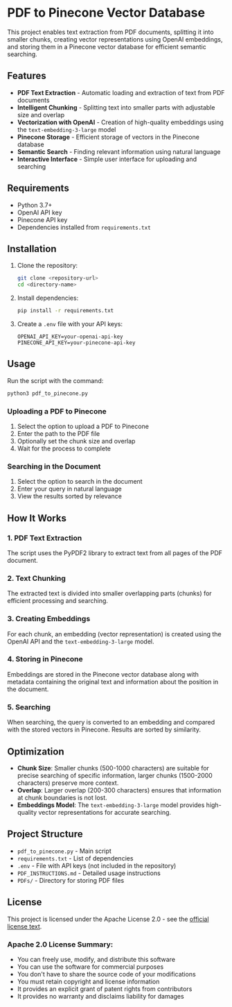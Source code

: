 # PDF to Pinecone Vector Database

This project enables text extraction from PDF documents, splitting it into smaller chunks, creating vector representations using OpenAI embeddings, and storing them in a Pinecone vector database for efficient semantic searching.

## Features

- **PDF Text Extraction** - Automatic loading and extraction of text from PDF documents
- **Intelligent Chunking** - Splitting text into smaller parts with adjustable size and overlap
- **Vectorization with OpenAI** - Creation of high-quality embeddings using the `text-embedding-3-large` model
- **Pinecone Storage** - Efficient storage of vectors in the Pinecone database
- **Semantic Search** - Finding relevant information using natural language
- **Interactive Interface** - Simple user interface for uploading and searching

## Requirements

- Python 3.7+
- OpenAI API key
- Pinecone API key
- Dependencies installed from `requirements.txt`

## Installation

1. Clone the repository:
   ```bash
   git clone <repository-url>
   cd <directory-name>
   ```

2. Install dependencies:
   ```bash
   pip install -r requirements.txt
   ```

3. Create a `.env` file with your API keys:
   ```
   OPENAI_API_KEY=your-openai-api-key
   PINECONE_API_KEY=your-pinecone-api-key
   ```

## Usage

Run the script with the command:
```bash
python3 pdf_to_pinecone.py
```

### Uploading a PDF to Pinecone

1. Select the option to upload a PDF to Pinecone
2. Enter the path to the PDF file
3. Optionally set the chunk size and overlap
4. Wait for the process to complete

### Searching in the Document

1. Select the option to search in the document
2. Enter your query in natural language
3. View the results sorted by relevance

## How It Works

### 1. PDF Text Extraction
The script uses the PyPDF2 library to extract text from all pages of the PDF document.

### 2. Text Chunking
The extracted text is divided into smaller overlapping parts (chunks) for efficient processing and searching.

### 3. Creating Embeddings
For each chunk, an embedding (vector representation) is created using the OpenAI API and the `text-embedding-3-large` model.

### 4. Storing in Pinecone
Embeddings are stored in the Pinecone vector database along with metadata containing the original text and information about the position in the document.

### 5. Searching
When searching, the query is converted to an embedding and compared with the stored vectors in Pinecone. Results are sorted by similarity.

## Optimization

- **Chunk Size**: Smaller chunks (500-1000 characters) are suitable for precise searching of specific information, larger chunks (1500-2000 characters) preserve more context.
- **Overlap**: Larger overlap (200-300 characters) ensures that information at chunk boundaries is not lost.
- **Embeddings Model**: The `text-embedding-3-large` model provides high-quality vector representations for accurate searching.

## Project Structure

- `pdf_to_pinecone.py` - Main script
- `requirements.txt` - List of dependencies
- `.env` - File with API keys (not included in the repository)
- `PDF_INSTRUCTIONS.md` - Detailed usage instructions
- `PDFs/` - Directory for storing PDF files

## License

This project is licensed under the Apache License 2.0 - see the [official license text](https://www.apache.org/licenses/LICENSE-2.0).

### Apache 2.0 License Summary:
- You can freely use, modify, and distribute this software
- You can use the software for commercial purposes
- You don't have to share the source code of your modifications
- You must retain copyright and license information
- It provides an explicit grant of patent rights from contributors
- It provides no warranty and disclaims liability for damages 
